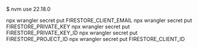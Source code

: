 $ nvm use 22.18.0

npx wrangler secret put FIRESTORE_CLIENT_EMAIL
npx wrangler secret put FIRESTORE_PRIVATE_KEY
npx wrangler secret put FIRESTORE_PRIVATE_KEY_ID
npx wrangler secret put FIRESTORE_PROJECT_ID
npx wrangler secret put FIRESTORE_CLIENT_ID